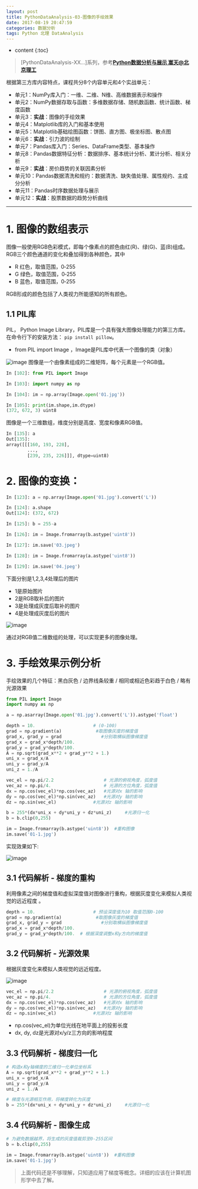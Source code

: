 ```yaml
---
layout: post
title: PythonDataAnalysis-03-图像的手绘效果
date: 2017-08-19 20:47:59
categories: 数据分析
tags: Python 北理 DataAnalysis
---
```

* content
{:toc}


> [PythonDataAnalysis-XX...]系列，参考[**Python数据分析与展示 嵩天@北京理工**](http://www.icourse163.org/course/BIT-1001870002)

根据第三方库内容特点，课程共分8个内容单元和4个实战单元：
 - 单元1：NumPy库入门：一维、二维、N维、高维数据表示和操作
 - 单元2：NumPy数据存取与函数：多维数据存储、随机数函数、统计函数、梯度函数
 - 单元3：**实战**：图像的手绘效果
 - 单元4：Matplotlib库的入门和基本使用
 - 单元5：Matplotlib基础绘图函数：饼图、直方图、极坐标图、散点图
 - 单元6：**实战**：引力波的绘制
 - 单元7：Pandas库入门：Series、DataFrame类型、基本操作
 - 单元8：Pandas数据特征分析：数据排序、基本统计分析、累计分析、相关分析
 - 单元9：**实战**：房价趋势的关联因素分析
 - 单元10：Pandas数据清洗和规约：数据清洗、缺失值处理、属性规约、主成分分析
 - 单元11：Pandas时序数据处理与展示
 - 单元12：**实战**：股票数据的趋势分析曲线

---

# 1. 图像的数组表示
图像一般使用RGB色彩模式，即每个像素点的颜色由红(R)、绿(G)、蓝(B)组成。
RGB三个颜色通道的变化和叠加得到各种颜色，其中
- R 红色，取值范围，0‐255
- G 绿色，取值范围，0‐255
- B 蓝色，取值范围，0‐255

RGB形成的颜色包括了人类视力所能感知的所有颜色。

## 1.1 PIL库
PIL， Python Image Library，PIL库是一个具有强大图像处理能力的第三方库。
在命令行下的安装方法： `pip install pillow`。

- from PIL import Image ，Image是PIL库中代表一个图像的类（对象）

![image](https://user-images.githubusercontent.com/18595935/30544707-5e9fe84e-9cc2-11e7-8a6f-d3aebea7226a.png)
图像是一个由像素组成的二维矩阵，每个元素是一个RGB值。

```python
In [102]: from PIL import Image

In [103]: import numpy as np

In [104]: im = np.array(Image.open('01.jpg'))

In [105]: print(im.shape,im.dtype)
(372, 672, 3) uint8
```
图像是一个三维数组，维度分别是高度、宽度和像素RGB值。

```python
In [135]: a
Out[135]:
array([[[160, 193, 228],
        ...,
        [239, 235, 226]]], dtype=uint8)
```

# 2. 图像的变换：

```python
In [123]: a = np.array(Image.open('01.jpg').convert('L'))

In [124]: a.shape
Out[124]: (372, 672)

In [125]: b = 255-a

In [126]: im = Image.fromarray(b.astype('uint8'))

In [127]: im.save('03.jpeg')

In [128]: im = Image.fromarray(a.astype('uint8'))

In [129]: im.save('04.jpeg')

```
下面分别是1,2,3,4处理后的图片
- 1是原始图片
- 2是RGB取补后的图片
- 3是处理成灰度后取补的图片
- 4是处理成灰度后的图片

![image](https://user-images.githubusercontent.com/18595935/30545610-17762df4-9cc5-11e7-82ca-b801d6839d96.png)


通过对RGB值二维数组的处理，可以实现更多的图像处理。


# 3. 手绘效果示例分析
手绘效果的几个特征：黑白灰色 / 边界线条较重 / 相同或相近色彩趋于白色 / 略有光源效果


```python
from PIL import Image
import numpy as np

a = np.asarray(Image.open('01.jpg').convert('L')).astype('float')

depth = 10.                      # (0-100)
grad = np.gradient(a)             #取图像灰度的梯度值
grad_x, grad_y = grad               #分别取横纵图像梯度值
grad_x = grad_x*depth/100.
grad_y = grad_y*depth/100.
A = np.sqrt(grad_x**2 + grad_y**2 + 1.)
uni_x = grad_x/A
uni_y = grad_y/A
uni_z = 1./A

vec_el = np.pi/2.2                   # 光源的俯视角度，弧度值
vec_az = np.pi/4.                    # 光源的方位角度，弧度值
dx = np.cos(vec_el)*np.cos(vec_az)   #光源对x 轴的影响
dy = np.cos(vec_el)*np.sin(vec_az)   #光源对y 轴的影响
dz = np.sin(vec_el)              #光源对z 轴的影响

b = 255*(dx*uni_x + dy*uni_y + dz*uni_z)     #光源归一化
b = b.clip(0,255)

im = Image.fromarray(b.astype('uint8'))  #重构图像
im.save('01-1.jpg')

```

实现效果如下:

![image](https://user-images.githubusercontent.com/18595935/30546478-acd36d1a-9cc7-11e7-8d02-0be897b1f426.png)

## 3.1 代码解析 - 梯度的重构
利用像素之间的梯度值和虚拟深度值对图像进行重构，根据灰度变化来模拟人类视觉的远近程度 。

```python
depth = 10.                      # 预设深度值为10 取值范围0‐100
grad = np.gradient(a)             #取图像灰度的梯度值
grad_x, grad_y = grad               #分别取横纵图像梯度值
grad_x = grad_x*depth/100.
grad_y = grad_y*depth/100.  # 根据深度调整x和y方向的梯度值

```

## 3.2 代码解析 - 光源效果
根据灰度变化来模拟人类视觉的远近程度。

![image](https://user-images.githubusercontent.com/18595935/30546861-bde43dcc-9cc8-11e7-9e82-fefb546a90a8.png)

```python
vec_el = np.pi/2.2                   # 光源的俯视角度，弧度值
vec_az = np.pi/4.                    # 光源的方位角度，弧度值
dx = np.cos(vec_el)*np.cos(vec_az)   #光源对x 轴的影响
dy = np.cos(vec_el)*np.sin(vec_az)   #光源对y 轴的影响
dz = np.sin(vec_el)              #光源对z 轴的影响

```

- np.cos(vec_el)为单位光线在地平面上的投影长度
- dx, dy, dz是光源对x/y/z三方向的影响程度


## 3.3 代码解析 - 梯度归一化

```python
# 构造x和y轴梯度的三维归一化单位坐标系
A = np.sqrt(grad_x**2 + grad_y**2 + 1.)
uni_x = grad_x/A
uni_y = grad_y/A
uni_z = 1./A

# 梯度与光源相互作用，将梯度转化为灰度
b = 255*(dx*uni_x + dy*uni_y + dz*uni_z)     #光源归一化
```

## 3.4 代码解析 - 图像生成

```python
# 为避免数据越界，将生成的灰度值裁剪至0‐255区间
b = b.clip(0,255)

im = Image.fromarray(b.astype('uint8'))  #重构图像
im.save('01-1.jpg')
```

> 上面代码还是不够理解，只知道应用了梯度等概念。详细的应该在计算机图形学中去了解。
